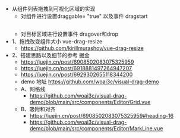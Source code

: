 - 从组件列表拖拽到可视化区域的实现
    - 对组件进行设置draggable= "true"  以及事件 dragstart
        ```javascript

        ```
    - 对目标区域进行设置事件 dragover和drop 
- 1、拖拽改变组件大小 vue-drag-resize
    - https://github.com/kirillmurashov/vue-drag-resize
- 2、搭建思路以及细节的参考 掘金
    - https://juejin.cn/post/6908502083075325959
    - https://juejin.cn/post/6918881497264947207
    - https://juejin.cn/post/6929302655118344200
    - demo 地址 https://github.com/woai3c/visual-drag-demo
    - A、网格线 
        - https://github.com/woai3c/visual-drag-demo/blob/main/src/components/Editor/Grid.vue
    - B、吸附和对齐
        - https://juejin.cn/post/6908502083075325959#heading-16
        - https://github.com/woai3c/visual-drag-demo/blob/main/src/components/Editor/MarkLine.vue